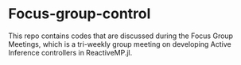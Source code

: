 # Focus-group-control
This repo contains codes that are discussed during the Focus Group Meetings, which is a tri-weekly group meeting on developing Active Inference controllers in ReactiveMP.jl.
